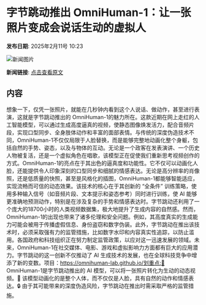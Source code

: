 # ​字节跳动推出 OmniHuman-1：让一张照片变成会说话生动的虚拟人

**发布日期**: 2025年2月11号 10:23

![新闻图片](https://upload.chinaz.com/2025/0211/6387486621863655512146011.png)

**新闻链接**: [点击查看原文](https://www.aibase.com/zh/news/15238)

## 内容

想象一下，仅凭一张照片，就能在几秒钟内看到这个人说话、做动作，甚至进行表演，这就是字节跳动推出的 OmniHuman-1的魅力所在。这款近期在网上走红的人工智能模型，可以通过生成高度逼真的视频，使静态图像焕发活力，配合音频片段，实现口型同步、全身肢体动作和丰富的面部表情。与传统的深度伪造技术不同，OmniHuman-1不仅仅局限于人脸替换，而是能够完整地动画化整个身躯，包括自然的手势、姿态，以及与物体的互动。无论是一个政客在发表演讲、一个历史人物被复活，还是一个虚拟角色在唱歌，该模型正在促使我们重新思考视频创作的方式。OmniHuman-1的亮点在于其出色的逼真度和功能性。它不仅可以动画化人脸，还能提供令人印象深刻的口型同步和细腻的情感表达。无论是高分辨率的肖像照，还是低质量的快照，甚至是风格化的插图，OmniHuman-1都能够智能适应，实现流畅而可信的动态效果。该技术的核心在于其创新的 “全条件” 训练策略，使用多种输入信号（如音频片段、文本提示和姿态参考）同时进行训练，使 AI 能够更准确地预测动作，特别是在涉及复杂的手势和情感表达时。字节跳动还利用了一个庞大的18700小时的人类视频数据集，极大地提升了生成内容的自然感。然而，OmniHuman-1的出现也带来了诸多伦理和安全问题。例如，其高度真实的生成能力可能会被用于传播虚假信息、身份盗窃和数字伪装。此外，字节跳动在推出该技术时，必须采取强有力的监管措施，比如数字水印和内容真实性追踪，以防止滥用。各国政府和科技组织正在努力制定监管政策，以应对这一迅速发展的领域。未来，OmniHuman-1在社交媒体、电影、游戏和虚拟影响力方面都有巨大的应用潜力。字节跳动的这一创新不仅推动了 AI 生成技术的发展，也在全球科技竞争中增添了新的变数。项目：https://omnihuman-lab.github.io/划重点:🌟 OmniHuman-1是字节跳动推出的 AI 模型，可以将一张照片转化为生动的动态视频。🤖 该模型动画化的是整个人体，而不仅仅是人脸，具有自然的动作和情感表达。🔒 由于其可能带来的深度伪造风险，字节跳动在推出时需采取严格的监管措施。
